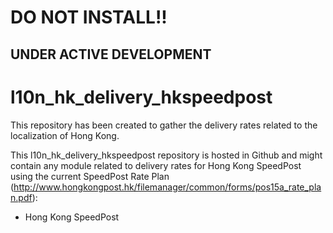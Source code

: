 # DO NOT INSTALL!!
## UNDER ACTIVE DEVELOPMENT

# l10n_hk_delivery_hkspeedpost
This repository has been created to gather the delivery rates related to the localization of Hong Kong.

This l10n_hk_delivery_hkspeedpost repository is hosted in Github and might contain any module related to delivery rates for Hong Kong SpeedPost using the current SpeedPost Rate Plan (http://www.hongkongpost.hk/filemanager/common/forms/pos15a_rate_plan.pdf):

* Hong Kong SpeedPost

[//]: # (addons)
[//]: # (end addons)
